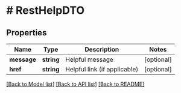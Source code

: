 # # RestHelpDTO

## Properties

Name | Type | Description | Notes
------------ | ------------- | ------------- | -------------
**message** | **string** | Helpful message | [optional]
**href** | **string** | Helpful link (if applicable) | [optional]

[[Back to Model list]](../../README.md#models) [[Back to API list]](../../README.md#endpoints) [[Back to README]](../../README.md)
